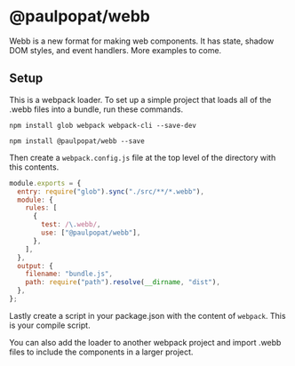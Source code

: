 # @paulpopat/webb

Webb is a new format for making web components. It has state, shadow DOM styles, and event handlers. More examples to come.

## Setup

This is a webpack loader. To set up a simple project that loads all of the .webb files into a bundle, run these commands.

`npm install glob webpack webpack-cli --save-dev`

`npm install @paulpopat/webb --save`

Then create a `webpack.config.js` file at the top level of the directory with this contents.

```JavaScript
module.exports = {
  entry: require("glob").sync("./src/**/*.webb"),
  module: {
    rules: [
      {
        test: /\.webb/,
        use: ["@paulpopat/webb"],
      },
    ],
  },
  output: {
    filename: "bundle.js",
    path: require("path").resolve(__dirname, "dist"),
  },
};
```

Lastly create a script in your package.json with the content of `webpack`. This is your compile script.

You can also add the loader to another webpack project and import .webb files to include the components in a larger project.